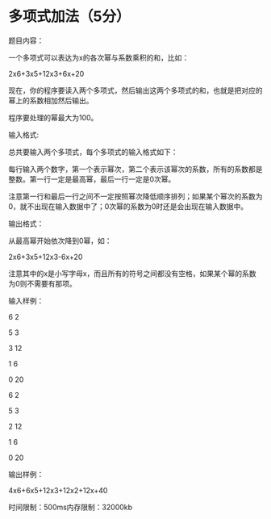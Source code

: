 # 多项式加法（5分）
题目内容：

一个多项式可以表达为x的各次幂与系数乘积的和，比如：

2x6+3x5+12x3+6x+20

现在，你的程序要读入两个多项式，然后输出这两个多项式的和，也就是把对应的幂上的系数相加然后输出。

程序要处理的幂最大为100。



输入格式:

总共要输入两个多项式，每个多项式的输入格式如下：

每行输入两个数字，第一个表示幂次，第二个表示该幂次的系数，所有的系数都是整数。第一行一定是最高幂，最后一行一定是0次幂。

注意第一行和最后一行之间不一定按照幂次降低顺序排列；如果某个幂次的系数为0，就不出现在输入数据中了；0次幂的系数为0时还是会出现在输入数据中。



输出格式：

从最高幂开始依次降到0幂，如：

2x6+3x5+12x3-6x+20

注意其中的x是小写字母x，而且所有的符号之间都没有空格，如果某个幂的系数为0则不需要有那项。



输入样例：

6 2

5 3

3 12

1 6

0 20

6 2

5 3

2 12

1 6

0 20



输出样例：

4x6+6x5+12x3+12x2+12x+40

时间限制：500ms内存限制：32000kb
